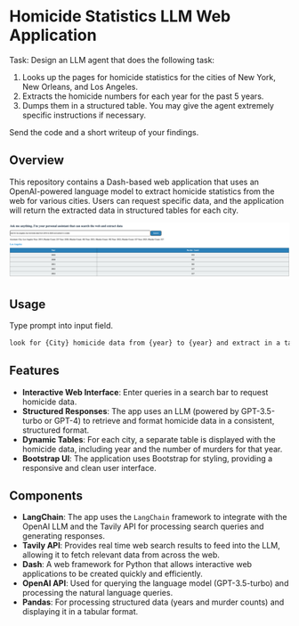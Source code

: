 # Homicide Statistics LLM Web Application

Task:
Design an LLM agent that does the following task:

1. Looks up the pages for homicide statistics for the cities of New York, New Orleans, and Los Angeles.
2. Extracts the homicide numbers for each year for the past 5 years.
3. Dumps them in a structured table.
You may give the agent extremely specific instructions if necessary.

Send the code and a short writeup of your findings.

## Overview

This repository contains a Dash-based web application that uses an OpenAI-powered language model to extract homicide statistics from the web for various cities. Users can request specific data, and the application will return the extracted data in structured tables for each city.

![Los Angeles Homicide Data](assets/los%20angeles%20web.png)

## Usage

Type prompt into input field.

```bash
look for {City} homicide data from {year} to {year} and extract in a table.
```

## Features

- **Interactive Web Interface**: Enter queries in a search bar to request homicide data.
- **Structured Responses**: The app uses an LLM (powered by GPT-3.5-turbo or GPT-4) to retrieve and format homicide data in a consistent, structured format.
- **Dynamic Tables**: For each city, a separate table is displayed with the homicide data, including year and the number of murders for that year.
- **Bootstrap UI**: The application uses Bootstrap for styling, providing a responsive and clean user interface.

## Components

- **LangChain**: The app uses the `LangChain` framework to integrate with the OpenAI LLM and the Tavily API for processing search queries and generating responses.
- **Tavily API**: Provides real time web search results to feed into the LLM, allowing it to fetch relevant data from across the web.
- **Dash**: A web framework for Python that allows interactive web applications to be created quickly and efficiently.
- **OpenAI API**: Used for querying the language model (GPT-3.5-turbo) and processing the natural language queries.
- **Pandas**: For processing structured data (years and murder counts) and displaying it in a tabular format.
